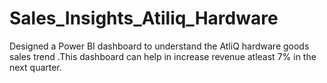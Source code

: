 # Sales_Insights_Atiliq_Hardware
Designed a Power BI dashboard to understand the AtliQ hardware goods sales trend .This dashboard can help in increase revenue atleast 7% in the next quarter. 
